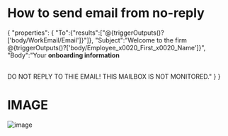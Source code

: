 # How to send email from no-reply
{
"properties":
{
"To":{"results":["@{triggerOutputs()?['body/WorkEmail/Email']}"]},
"Subject":"Welcome to the firm @{triggerOutputs()?['body/Employee_x0020_First_x0020_Name']}",
"Body":"Your <b>onboarding information</b> <br /><br />

DO NOT REPLY TO THIE EMAIL! THIS MAILBOX IS NOT MONITORED."
}
}

# IMAGE
![image](https://user-images.githubusercontent.com/19296277/174641496-e70e051f-2903-4613-ade2-30fd107a2620.png)